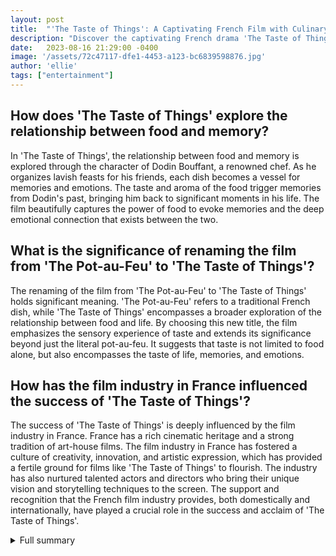 ```yaml
---
layout: post
title:  "'The Taste of Things': A Captivating French Film with Culinary Art and Romance"
description: "Discover the captivating French drama 'The Taste of Things', formerly known as 'The Pot-au-Feu', which is gaining critical acclaim and potential awards recognition. Starring Juliette Binoche and Benoît Magimel, this film follows the passionate romance between a renowned chef and his personal cook. With its exploration of culinary art and stunning performances, 'The Taste of Things' is a must-watch film that showcases the talent and creativity of the French film industry."
date:   2023-08-16 21:29:00 -0400
image: '/assets/72c47117-dfe1-4453-a123-bc6839598876.jpg'
author: 'ellie'
tags: ["entertainment"]
---
```


## How does 'The Taste of Things' explore the relationship between food and memory?
In 'The Taste of Things', the relationship between food and memory is explored through the character of Dodin Bouffant, a renowned chef. As he organizes lavish feasts for his friends, each dish becomes a vessel for memories and emotions. The taste and aroma of the food trigger memories from Dodin's past, bringing him back to significant moments in his life. The film beautifully captures the power of food to evoke memories and the deep emotional connection that exists between the two.

## What is the significance of renaming the film from 'The Pot-au-Feu' to 'The Taste of Things'?
The renaming of the film from 'The Pot-au-Feu' to 'The Taste of Things' holds significant meaning. 'The Pot-au-Feu' refers to a traditional French dish, while 'The Taste of Things' encompasses a broader exploration of the relationship between food and life. By choosing this new title, the film emphasizes the sensory experience of taste and extends its significance beyond just the literal pot-au-feu. It suggests that taste is not limited to food alone, but also encompasses the taste of life, memories, and emotions.

## How has the film industry in France influenced the success of 'The Taste of Things'?
The success of 'The Taste of Things' is deeply influenced by the film industry in France. France has a rich cinematic heritage and a strong tradition of art-house films. The film industry in France has fostered a culture of creativity, innovation, and artistic expression, which has provided a fertile ground for films like 'The Taste of Things' to flourish. The industry has also nurtured talented actors and directors who bring their unique vision and storytelling techniques to the screen. The support and recognition that the French film industry provides, both domestically and internationally, have played a crucial role in the success and acclaim of 'The Taste of Things'.

<details>
  <summary>Full summary</summary>
The French drama 'The Pot-au-Feu' has been renamed 'The Taste of Things' and is being considered for awards. It stars Juliette Binoche and Benoît Magime and follows the story of a renowned chef and his romance with his personal cook and lover. The film has received critical acclaim and won the best director prize at its premiere.<br><br>The screenplay is based on Marcel Rouffe's novel 'The Passionate Epicure', and the director, Trần Anh Hùng, aimed to make a film that stood out from the rest. Variety film critic Guy Lodge praised the film for its beauty, indulgence, and human care.<br><br>The movie was acquired by IFC Films and Sapan Studio, which is run by former AMC Networks CEO Josh Sapan. It has a solid chance to break out in other categories, like acting, screenplay, and cinematography.<br><br>Isabelle Huppert's new film, 'Elle', is also making waves in the industry. The actress has delivered a memorable performance, and Dan Callahan has taken a look back at her most memorable roles.<br><br>Trần Anh Hùng's 'The Taste of Things' is set in late-19th century France and is loosely based on Marcel Rouffe's novel 'The Passionate Epicure'. It depicts scenes from the life of the fictional bon vivant Dodin Bouffant, played by the excellent Benoît Magimel. Bouffant lives with his personal cook/lover Eugénie, portrayed by Juliette Binoche, and organizes weekend feasts for his salivating circle of friends. The film beautifully handles cookery as both poetry and performance art.<br><br>The Pot Au Feu succeeds as a celebration of the senses, with an insistent parallel between individual and national consciousness. The lack of a rhetorical kicker adds to the power of the parallel. The struggle to keep and curate memories is a central theme of the film.<br><br>The producer of 'The Taste of Things', Olivier Delbosc, is an industry veteran who has marked his 100th feature film production this year. He launched Curiosa Films in 2015 and has collaborated with renowned directors such as François Ozon, Gaspar Noé, Claire Denis, and Xavier Giannoli. Delbosc is also working on high-end TV series Tikkoun, along with Laetitia Colombani and Xavier Giannoli.<br><br>With its captivating story, stunning performances, and exploration of culinary art, 'The Taste of Things' is a must-watch film that showcases the talent and creativity of the French film industry.
</details>
